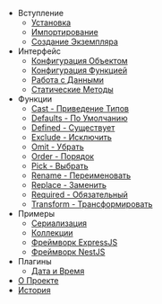 -   Вступление
    -   [Установка](/ru/installation.md)
    -   [Импортирование](/ru/importing.md)
    -   [Создание Экземпляра](/ru/creating_instance.md)
-   Интерфейс
    -   [Конфигурация Объектом](/ru/configuration_object.md)
    -   [Конфигурация Функцией](/ru/configuration_function.md)
    -   [Работа с Данными](/ru/data_manipulation.md)
    -   [Статические Методы](/ru/static_methods.md)
-   Функции
    -   [Cast - Приведение Типов](/ru/cast.md)
    -   [Defaults - По Умолчанию](/ru/defaults.md)
    -   [Defined - Существует](/ru/defined.md)
    -   [Exclude - Исключить](/ru/exclude.md)
    -   [Omit - Убрать](/ru/omit.md)
    -   [Order - Порядок](/ru/order.md)
    -   [Pick - Выбрать](/ru/pick.md)
    -   [Rename - Переименовать](/ru/rename.md)
    -   [Replace - Заменить](/ru/replace.md)
    -   [Required - Обязательный](/ru/required.md)
    -   [Transform - Трансформировать](/ru/transform.md)
-   Примеры
    -   [Сериализация](/ru/serialization.md)
    -   [Коллекции](/ru/collections.md)
    -   [Фреймворк ExpressJS](/ru/express_js.md)
    -   [Фреймворк NestJS](/ru/nest_js.md)
-   Плагины
    -   [Дата и Время](/ru/transform_date.md)
-   [О Проекте](/ru/about.md)
-   [История](/ru/changelog.md)
